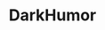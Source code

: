 ---
title: DarkHumor
crosslinks:
- Jokes
- Punny
- jesuschristreddit
- BestOfReports
- BrasilOnReddit
- excgarated
- phonewallpapers
- ImGoingToHellForThis
- xkcd
- ich_iel
- TwoXChromosomes
- CheeseandRiceReddit
- TooMeIrlForMeIrl
- gifs
- DirtyJokes
- Showerthoughts
- darkjokes
- facts
---